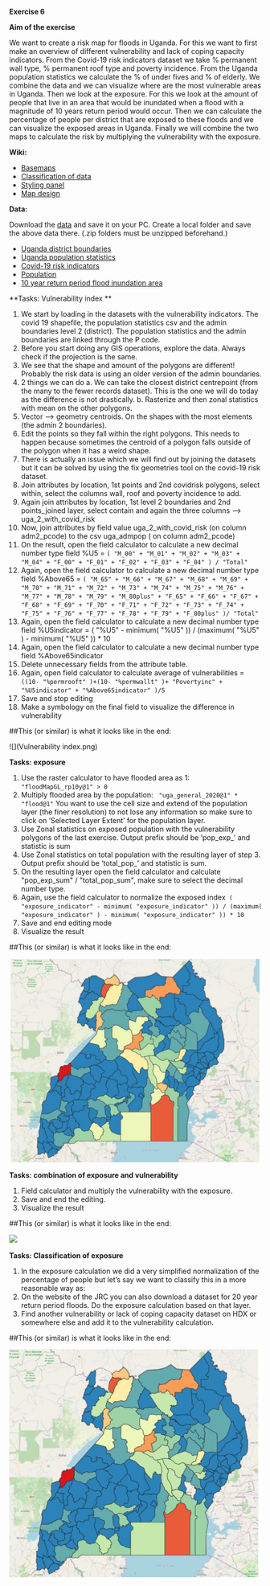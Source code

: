 **Exercise 6**


**Aim of the exercise**

We want to create a risk map for floods in Uganda. For this we want to first make an overview of different vulnerability and lack of coping capacity indicators. From the Covid-19 risk indicators dataset we take % permanent wall type, % permanent roof type and poverty incidence. From the Uganda population statistics we calculate the % of under fives and % of elderly. We combine the data and we can visualize where are the most vulnerable areas in Uganda.
Then we look at the exposure. For this we look at the amount of people that live in an area that would be inundated when a flood with a magnitude of 10 years return period would occur. Then we can calculate the percentage of people per district that are exposed to these floods and we can visualize the exposed areas in Uganda.
Finally we will combine the two maps to calculate the risk by multiplying the vulnerability with the exposure.

**Wiki:**

- [Basemaps](https://gitlab.com/Alec-SE/gis-in-anticipatory-humanitarian-action/-/wikis/basemaps)
- [Classification of data](https://gitlab.com/Alec-SE/gis-in-anticipatory-humanitarian-action/-/wikis/Classification-of-data)
- [Styling panel](https://gitlab.com/Alec-SE/gis-in-anticipatory-humanitarian-action/-/wikis/Styling-panel)
- [Map design](https://gitlab.com/Alec-SE/gis-in-anticipatory-humanitarian-action/-/wikis/map-design)


**Data:**

Download the [data]() and save it on your PC. Create a local folder and save the above data there. (.zip folders must be unzipped beforehand.)


- [Uganda district boundaries](https://data.humdata.org/dataset/uganda-administrative-boundaries-admin-1-admin-3) 
- [Uganda population statistics](https://data.humdata.org/dataset/uganda-administrative-level-population-statistics#)
- [Covid-19 risk indicators](https://data.humdata.org/dataset/covid19_risk_index)
- [Population](https://data.humdata.org/dataset/highresolutionpopulationdensitymaps-uga)
- [10 year return period flood inundation area](https://data.jrc.ec.europa.eu/dataset/jrc-floods-floodmapgl_rp10y-tif)


**Tasks: Vulnerability index **
1. We start by loading in the datasets with the vulnerability indicators. The covid 19 shapefile, the population statistics csv and the admin boundaries level 2 (district). The population statistics and the admin boundaries are linked through the P code.
2. Before you start doing any GIS operations, explore the data. Always check if the projection is the same.
3. We see that the shape and amount of the polygons are different! Probably the risk data is using an older version of the admin boundaries.
4. 2 things we can do
	a. We can take the closest district centrepoint (from the many to the fewer records dataset). This is the one we will do today as the difference is not drastically.
	b. Rasterize and then zonal statistics with mean on the other polygons.
5. Vector --> geometry centroids. On the shapes with the most elements (the admin 2 boundaries).
6. Edit the points so they fall within the right polygons. This needs to happen because sometimes the centroid of a polygon falls outside of the polygon when it has a weird shape.
7. There is actually an issue which we will find out by joining the datasets but it can be solved by using the fix geometries tool on the covid-19 risk dataset.
8. Join attributes by location, 1st points and 2nd covidrisk polygons, select within, select the columns wall, roof and poverty incidence to add.
9. Again join attributes by location, 1st level 2 boundaries and 2nd points_joined layer, select contain and again the three columns --> uga_2_with_covid_risk
10. Now, join attributes by field value uga_2_with_covid_risk (on column adm2_pcode) to the csv uga_admpop ( on column adm2_pcode)
11. On the result, open the field calculator to calculate a new decimal number type field %U5 = 
`( "M_00" + "M_01" + "M_02" + "M_03" + "M_04" + "F_00" + "F_01" + "F_02" + "F_03" + "F_04" ) / "Total"`
12. Again, open the field calculator to calculate a new decimal number type field %Above65 =
`( "M_65" + "M_66" + "M_67" + "M_68" + "M_69" + "M_70" + "M_71" + "M_72" + "M_73" + "M_74" + "M_75" + "M_76" + "M_77" + "M_78" + "M_79" + "M_80plus" + "F_65" + "F_66" + "F_67" + "F_68" + "F_69" + "F_70" + "F_71" + "F_72" + "F_73" + "F_74" + "F_75" + "F_76" + "F_77" + "F_78" + "F_79" + "F_80plus" )/ "Total"`  
13. Again, open the field calculator to calculate a new decimal number type field %U5indicator = ( "%U5" - minimum( "%U5" )) / (maximum( "%U5" ) - minimum( "%U5" )) * 10
14. Again, open the field calculator to calculate a new decimal number type field %Above65indicator
15. Delete unnecessary fields from the attribute table.
16. Again, open field calculator to calculate average of vulnerabilities = `((10- "%permrooft" )+(10- "%permwallt" )+ "Povertyinc" + "%U5indicator" + "%Above65indicator" )/5` 
17. Save and stop editing
18. Make a symbology on the final field to visualize the difference in vulnerability

##This (or similar) is what it looks like in the end:

![](Vulnerability index.png) 

**Tasks: exposure**
1. Use the raster calculator to have flooded area as 1: `"floodMapGL_rp10y@1" > 0`
2. Multiply flooded area by the population: ` "uga_general_2020@1" * "flood@1"` You want to use the cell size and extend of the population layer (the finer resolution) to not lose any information so make sure to click on ‘Selected Layer Extent’ for the population layer.
3. Use Zonal statistics on exposed population with the vulnerability polygons of the last exercise. Output prefix should be ‘pop_exp_’ and statistic is sum
4. Use Zonal statistics on total population with the resulting layer of step 3. Output prefix should be ‘total_pop_’ and statistic is sum.
5. On the resulting layer open the field calculator and calculate "pop_exp_sum" / "total_pop_sum", make sure to select the decimal number type.
6. Again, use the field calculator to normalize the exposed index` ( "exposure_indicator" - minimum( "exposure_indicator" )) / (maximum( "exposure_indicator" ) - minimum( "exposure_indicator" )) * 10`
7. Save and end editing mode
8. Visualize the result

##This (or similar) is what it looks like in the end:

![](Exposure_index.png) 

**Tasks: combination of exposure and vulnerability**
1. Field calculator and multiply the vulnerability with the exposure.
2. Save and end the editing.
3. Visualize the result

##This (or similar) is what it looks like in the end:

![](Exercise_2.png) 

**Tasks: Classification of exposure**
1. In the exposure calculation we did a very simplified normalization of the percentage of people but let’s say we want to classify this in a more reasonable way as:
2. On the website of the JRC you can also download a dataset for 20 year return period floods. Do the exposure calculation based on that layer.
3. Find another vulnerability or lack of coping capacity dataset on HDX or somewhere else and add it to the vulnerability calculation.

##This (or similar) is what it looks like in the end:

![](Combination_exposure_vulnerability.png) 
